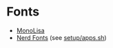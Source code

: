 # Fonts

* [MonoLisa](https://www.monolisa.dev/)
* [Nerd Fonts](https://www.nerdfonts.com/) (see [setup/apps.sh](../setup/apps.sh))
